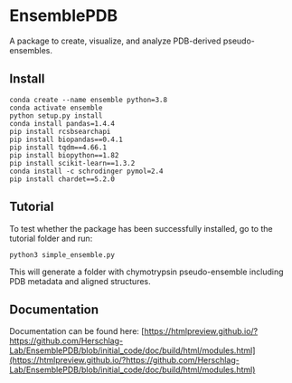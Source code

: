 # EnsemblePDB
A package to create, visualize, and analyze  PDB-derived pseudo-ensembles.

## Install 
```
conda create --name ensemble python=3.8
conda activate ensemble
python setup.py install
conda install pandas=1.4.4
pip install rcsbsearchapi
pip install biopandas==0.4.1
pip install tqdm==4.66.1
pip install biopython==1.82
pip install scikit-learn==1.3.2
conda install -c schrodinger pymol=2.4
pip install chardet==5.2.0
```

## Tutorial
To test whether the package has been successfully installed, go to the tutorial folder and run:
```
python3 simple_ensemble.py
```
This will generate a folder with chymotrypsin pseudo-ensemble including PDB metadata and aligned structures.

## Documentation
Documentation can be found here:
[https://htmlpreview.github.io/?https://github.com/Herschlag-Lab/EnsemblePDB/blob/initial_code/doc/build/html/modules.html](https://htmlpreview.github.io/?https://github.com/Herschlag-Lab/EnsemblePDB/blob/initial_code/doc/build/html/modules.html)
